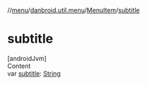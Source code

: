 //[menu](../../../index.md)/[danbroid.util.menu](../index.md)/[MenuItem](index.md)/[subtitle](subtitle.md)



# subtitle  
[androidJvm]  
Content  
var [subtitle](subtitle.md): [String](https://kotlinlang.org/api/latest/jvm/stdlib/kotlin/-string/index.html)  



